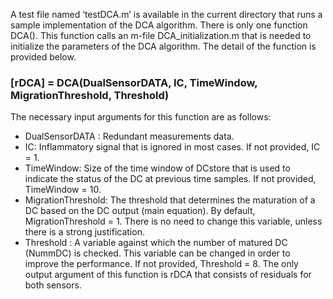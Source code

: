 A test file named ‘testDCA.m’ is available in the current directory that runs a sample implementation of the DCA algorithm. 
There is only one function DCA(). This function calls an m-file DCA_initialization.m that is needed to initialize the parameters of the DCA algorithm.
The detail of the function is provided below.
### [rDCA] =  DCA(DualSensorDATA, IC, TimeWindow, MigrationThreshold, Threshold) 
The necessary input arguments for this function are as follows:
* DualSensorDATA : Redundant measurements data.
*	IC: Inflammatory signal that is ignored in most cases. If not provided, IC = 1.
*	TimeWindow: Size of the time window of DCstore that is used to indicate the status of the DC at previous time samples.  If not provided, TimeWindow = 10.
*	MigrationThreshold: The threshold that determines the maturation of a DC based on the DC output (main equation). By default, MigrationThreshold = 1. There is no need to change this variable, unless there is a strong justification.
*	Threshold : A variable against which the number of matured DC (NummDC) is checked. This variable can be changed in order to improve the performance. If not provided, Threshold = 8.
The only output argument of this function is rDCA that consists of residuals for both sensors. 
